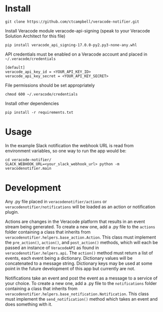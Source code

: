 # Install

    git clone https://github.com/ctcampbell/veracode-notifier.git

Install Veracode module veracode-api-signing (speak to your Veracode Solution Architect for this file)

    pip install veracode_api_signing-17.0.0-py2.py3-none-any.whl

API credentials must be enabled on a Veracode account and placed in `~/.veracode/credentials`

    [default]
    veracode_api_key_id = <YOUR_API_KEY_ID>
    veracode_api_key_secret = <YOUR_API_KEY_SECRET>

File permissions should be set appropriately

    chmod 600 ~/.veracode/credentials

Install other dependencies

    pip install -r requirements.txt

# Usage

In the example Slack notification the webhook URL is read from environment variables, so one way to run the app would be:

    cd veracode-notifier/
    SLACK_WEBHOOK_URL=<your_slack_webhook_url> python -m veracodenotifier.main
    
# Development

Any .py file placed in `veracodenotifier/actions` or `veracodenotifier/notifications` will be loaded as an action or notification plugin.

Actions are changes in the Veracode platform that results in an event stream being generated. To create a new one, add a .py file to the `actions` folder containing a class that inherits from `veracodenotifier.helpers.base_action.Action`. This class must implement the `pre_action()`, `action()`, and `post_action()` methods, which will each be passed an instance of `VeracodeAPI` as found in `veracodenotifier.helpers.api`. The `action()` method must return a list of events, each event being a dictionary. Dictionary values will be concatenated to a message string. Dictionary keys may be used at some point in the future development of this app but currently are not.

Notifications take an event and post the event as a message to a service of your choice. To create a new one, add a .py file to the `notifications` folder containing a class that inherits from `veracodenotifier.helpers.base_notification.Notification`. This class must implement the `send_notification()` method which takes an event and does something with it.
